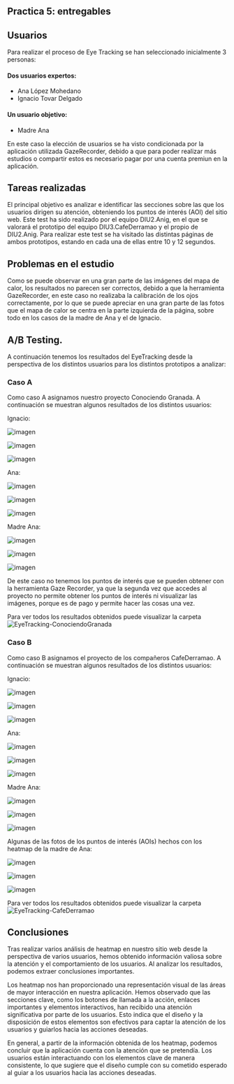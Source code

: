 ## Practica 5: entregables 

## Usuarios 

Para realizar el proceso de Eye Tracking se han seleccionado inicialmente 3 personas:
#### Dos usuarios expertos:
  - Ana López Mohedano
  - Ignacio Tovar Delgado
#### Un usuario objetivo:
  - Madre Ana

En este caso la elección de usuarios se ha visto condicionada por la aplicación utilizada GazeRecorder, debido a que para poder realizar más estudios o compartir estos es necesario pagar por una cuenta premiun en la aplicación.

## Tareas realizadas 

El principal objetivo es analizar e identificar las secciones sobre las que los usuarios dirigen su atención, obteniendo los puntos de interés (AOI) del sitio web. Este test ha sido realizado por el equipo DIU2.Anig, en el que se valorará el prototipo del equipo DIU3.CafeDerramao y el propio de DIU2.Anig.
Para realizar este test se ha visitado las distintas páginas de ambos prototipos, estando en cada una de ellas entre 10 y 12 segundos.

## Problemas en el estudio
Como se puede observar en una gran parte de las imágenes del mapa de calor, los resultados no parecen ser correctos, debido a que la herramienta GazeRecorder, en este caso no realizaba la calibración de los ojos correctamente, por lo que se puede apreciar en una gran parte de las fotos que el mapa de calor se centra en la parte izquierda de la página, sobre todo en los casos de la madre de Ana y el de Ignacio.


## A/B Testing. 

A continuación tenemos los resultados del EyeTracking desde la perspectiva de los distintos usuarios para los distintos prototipos a analizar:
### Caso A
Como caso A asignamos nuestro proyecto Conociendo Granada. A continuación se muestran algunos resultados de los distintos usuarios:

Ignacio:

![imagen](./EyeTracking-ConociendoGranadao/Ignacio/ConociendoGranada-001.JPG)


![imagen](./EyeTracking-ConociendoGranada/Ignacio/ConociendoGranada-002.JPG)


![imagen](./EyeTracking-ConociendoGranada/Ignacio/ConociendoGranada-003.JPG)

Ana:

![imagen](./EyeTracking-ConociendoGranada/Ana/ConociendoGranada-001.jpg)


![imagen](./EyeTracking-ConociendoGranada/Ana/ConociendoGranada-002.jpg)


![imagen](./EyeTracking-ConociendoGranada/Ana/ConociendoGranada-003.jpg)


Madre Ana:

![imagen](./EyeTracking-ConociendoGranada/Madre-Ana/ConociendoGranada-001.jpg)


![imagen](./EyeTracking-ConociendoGranada/Madre-Ana/ConociendoGranada-002.jpg)


![imagen](./EyeTracking-ConociendoGranada/Madre-Ana/ConociendoGranada-003.jpg)




De este caso no tenemos los puntos de interés que se pueden obtener con la herramienta Gaze Recorder, ya que la segunda vez que accedes al proyecto no permite obtener los puntos de interés ni visualizar las imágenes, porque es de pago y permite hacer las cosas una vez.


Para ver todos los resultados obtenidos puede visualizar la carpeta ![EyeTracking-ConociendoGranada](./EyeTracking-ConociendoGranada)


### Caso B
Como caso B asignamos el proyecto de los compañeros CafeDerramao. A continuación se muestran algunos resultados de los distintos usuarios:

Ignacio:

![imagen](./EyeTracking-CafeDerramao/Ignacio/CafeDerramao-001.JPG)


![imagen](./EyeTracking-CafeDerramao/Ignacio/CafeDerramao-002.JPG)


![imagen](./EyeTracking-CafeDerramao/Ignacio/CafeDerramao-003.JPG)

Ana:

![imagen](./EyeTracking-CafeDerramao/Ana/CafeDerramao-001.jpg)


![imagen](./EyeTracking-CafeDerramao/Ana/CafeDerramao-002.jpg)


![imagen](./EyeTracking-CafeDerramao/Ana/CafeDerramao-003.jpg)


Madre Ana:

![imagen](./EyeTracking-CafeDerramao/Madre-Ana/CafeDerramao-001.jpg)


![imagen](./EyeTracking-CafeDerramao/Madre-Ana/CafeDerramao-002.jpg)


![imagen](./EyeTracking-CafeDerramao/Madre-Ana/CafeDerramao-003.jpg)



Algunas de las fotos de los puntos de interés (AOIs) hechos con los heatmap de la madre de Ana:

![imagen](./EyeTracking-CafeDerramao/Madre-Ana/AOIs/AOI_1.png)


![imagen](./EyeTracking-CafeDerramao/Madre-Ana/AOIs/AOI_2.png)


![imagen](./EyeTracking-CafeDerramao/Madre-Ana/AOIs/AOI_3.png)





Para ver todos los resultados obtenidos puede visualizar la carpeta ![EyeTracking-CafeDerramao](./EyeTracking-CafeDerramao)

## Conclusiones

Tras realizar varios análisis de heatmap en nuestro sitio web desde la perspectiva de varios usuarios, hemos obtenido información valiosa sobre la atención y el comportamiento de los usuarios. Al analizar los resultados, podemos extraer conclusiones importantes.

Los heatmap nos han proporcionado una representación visual de las áreas de mayor interacción en nuestra aplicación. Hemos observado que las secciones clave, como los botones de llamada a la acción, enlaces importantes y elementos interactivos, han recibido una atención significativa por parte de los usuarios. Esto indica que el diseño y la disposición de estos elementos son efectivos para captar la atención de los usuarios y guiarlos hacia las acciones deseadas.

En general, a partir de la información obtenida de los heatmap, podemos concluir que la aplicación cuenta con la atención que se pretendía. Los usuarios están interactuando con los elementos clave de manera consistente, lo que sugiere que el diseño cumple con su cometido esperado al guiar a los usuarios hacia las acciones deseadas.

